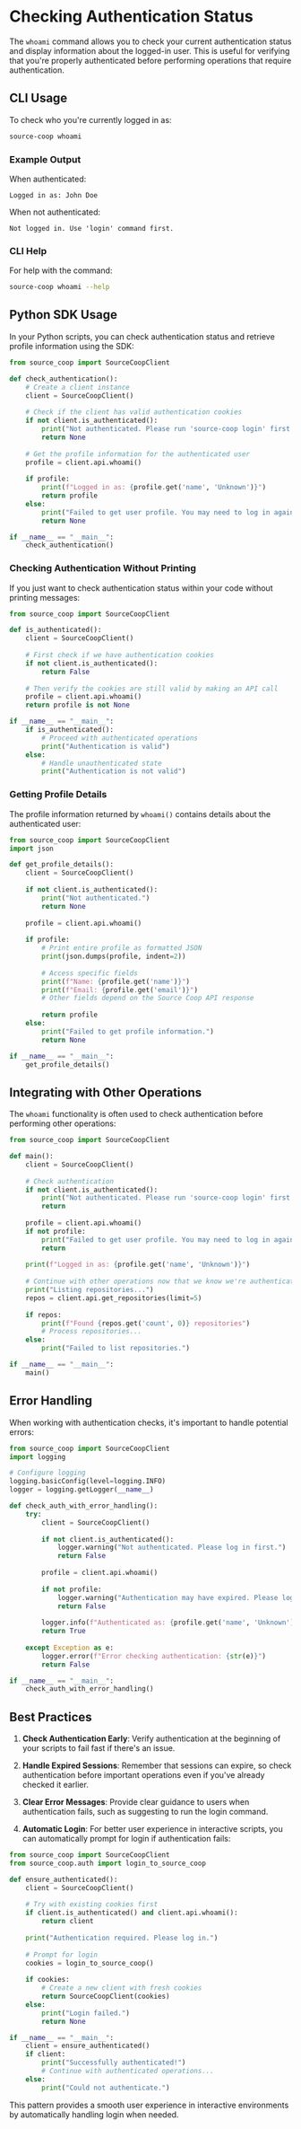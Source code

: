 # Checking Authentication Status

The `whoami` command allows you to check your current authentication status and display information about the logged-in user. This is useful for verifying that you're properly authenticated before performing operations that require authentication.

## CLI Usage

To check who you're currently logged in as:

```bash
source-coop whoami
```

### Example Output

When authenticated:

```
Logged in as: John Doe
```

When not authenticated:

```
Not logged in. Use 'login' command first.
```

### CLI Help

For help with the command:

```bash
source-coop whoami --help
```

## Python SDK Usage

In your Python scripts, you can check authentication status and retrieve profile information using the SDK:

```python
from source_coop import SourceCoopClient

def check_authentication():
    # Create a client instance
    client = SourceCoopClient()
    
    # Check if the client has valid authentication cookies
    if not client.is_authenticated():
        print("Not authenticated. Please run 'source-coop login' first.")
        return None
    
    # Get the profile information for the authenticated user
    profile = client.api.whoami()
    
    if profile:
        print(f"Logged in as: {profile.get('name', 'Unknown')}")
        return profile
    else:
        print("Failed to get user profile. You may need to log in again.")
        return None

if __name__ == "__main__":
    check_authentication()
```

### Checking Authentication Without Printing

If you just want to check authentication status within your code without printing messages:

```python
from source_coop import SourceCoopClient

def is_authenticated():
    client = SourceCoopClient()
    
    # First check if we have authentication cookies
    if not client.is_authenticated():
        return False
    
    # Then verify the cookies are still valid by making an API call
    profile = client.api.whoami()
    return profile is not None

if __name__ == "__main__":
    if is_authenticated():
        # Proceed with authenticated operations
        print("Authentication is valid")
    else:
        # Handle unauthenticated state
        print("Authentication is not valid")
```

### Getting Profile Details

The profile information returned by `whoami()` contains details about the authenticated user:

```python
from source_coop import SourceCoopClient
import json

def get_profile_details():
    client = SourceCoopClient()
    
    if not client.is_authenticated():
        print("Not authenticated.")
        return None
    
    profile = client.api.whoami()
    
    if profile:
        # Print entire profile as formatted JSON
        print(json.dumps(profile, indent=2))
        
        # Access specific fields
        print(f"Name: {profile.get('name')}")
        print(f"Email: {profile.get('email')}")
        # Other fields depend on the Source Coop API response
        
        return profile
    else:
        print("Failed to get profile information.")
        return None

if __name__ == "__main__":
    get_profile_details()
```

## Integrating with Other Operations

The `whoami` functionality is often used to check authentication before performing other operations:

```python
from source_coop import SourceCoopClient

def main():
    client = SourceCoopClient()
    
    # Check authentication
    if not client.is_authenticated():
        print("Not authenticated. Please run 'source-coop login' first.")
        return
    
    profile = client.api.whoami()
    if not profile:
        print("Failed to get user profile. You may need to log in again.")
        return
    
    print(f"Logged in as: {profile.get('name', 'Unknown')}")
    
    # Continue with other operations now that we know we're authenticated
    print("Listing repositories...")
    repos = client.api.get_repositories(limit=5)
    
    if repos:
        print(f"Found {repos.get('count', 0)} repositories")
        # Process repositories...
    else:
        print("Failed to list repositories.")

if __name__ == "__main__":
    main()
```

## Error Handling

When working with authentication checks, it's important to handle potential errors:

```python
from source_coop import SourceCoopClient
import logging

# Configure logging
logging.basicConfig(level=logging.INFO)
logger = logging.getLogger(__name__)

def check_auth_with_error_handling():
    try:
        client = SourceCoopClient()
        
        if not client.is_authenticated():
            logger.warning("Not authenticated. Please log in first.")
            return False
        
        profile = client.api.whoami()
        
        if not profile:
            logger.warning("Authentication may have expired. Please log in again.")
            return False
        
        logger.info(f"Authenticated as: {profile.get('name', 'Unknown')}")
        return True
        
    except Exception as e:
        logger.error(f"Error checking authentication: {str(e)}")
        return False

if __name__ == "__main__":
    check_auth_with_error_handling()
```

## Best Practices

1. **Check Authentication Early**: Verify authentication at the beginning of your scripts to fail fast if there's an issue.

2. **Handle Expired Sessions**: Remember that sessions can expire, so check authentication before important operations even if you've already checked it earlier.

3. **Clear Error Messages**: Provide clear guidance to users when authentication fails, such as suggesting to run the login command.

4. **Automatic Login**: For better user experience in interactive scripts, you can automatically prompt for login if authentication fails:

```python
from source_coop import SourceCoopClient
from source_coop.auth import login_to_source_coop

def ensure_authenticated():
    client = SourceCoopClient()
    
    # Try with existing cookies first
    if client.is_authenticated() and client.api.whoami():
        return client
    
    print("Authentication required. Please log in.")
    
    # Prompt for login
    cookies = login_to_source_coop()
    
    if cookies:
        # Create a new client with fresh cookies
        return SourceCoopClient(cookies)
    else:
        print("Login failed.")
        return None

if __name__ == "__main__":
    client = ensure_authenticated()
    if client:
        print("Successfully authenticated!")
        # Continue with authenticated operations...
    else:
        print("Could not authenticate.")
```

This pattern provides a smooth user experience in interactive environments by automatically handling login when needed.
